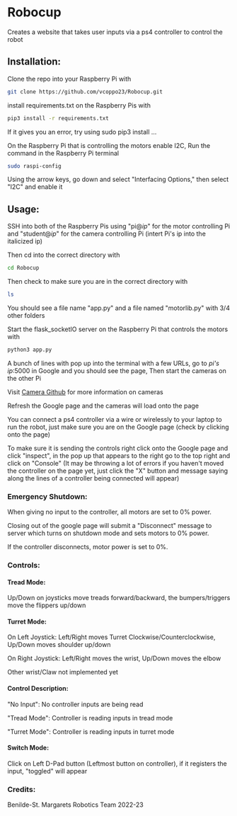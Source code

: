 # Robocup
Creates a website that takes user inputs via a ps4 controller to control the robot

## Installation:
Clone the repo into your Raspberry Pi with 
```bash
git clone https://github.com/vcoppo23/Robocup.git
```

install requirements.txt on the Raspberry Pis with
```bash
pip3 install -r requirements.txt
```
If it gives you an error, try using sudo pip3 install ... 

On the Raspberry Pi that is controlling the motors enable I2C, Run the command in the Raspberry Pi terminal
```bash
sudo raspi-config
```
Using the arrow keys, go down and select "Interfacing Options," then select "I2C" and enable it
## Usage:
SSH into both of the Raspberry Pis using "pi@*ip*" for the motor controlling Pi and "student@*ip*" for the camera controlling Pi (intert Pi's ip into the italicized ip)

Then cd into the correct directory with 

```bash
cd Robocup
```

Then check to make sure you are in the correct directory with
```bash
ls
```
You should see a file name "app.py" and a file named "motorlib.py" with 3/4 other folders

Start the flask_socketIO server on the Raspberry Pi that controls the motors with
```bash
python3 app.py
```
A bunch of lines with pop up into the terminal with a few URLs, go to *pi's ip*:5000 in Google and you should see the page,
Then start the cameras on the other Pi

Visit [Camera Github](https://github.com/tmedina23/Robocup23-Cams) for more information on cameras

Refresh the Google page and the cameras will load onto the page

You can connect a ps4 controller via a wire or wirelessly to your laptop to run the robot, just make sure you are on the Google page (check by clicking onto the page) 

To make sure it is sending the controls right click onto the Google page and click "inspect", in the pop up that appears to the right go to the top right and click on "Console" (It may be throwing a lot of errors if you haven't moved the controller on the page yet, just click the "X" button and message saying along the lines of a controller being connected will appear) 

### Emergency Shutdown:
When giving no input to the controller, all motors are set to 0% power. 

Closing out of the google page will submit a "Disconnect" message to server which turns on shutdown mode and sets motors to 0% power.

If the controller disconnects, motor power is set to 0%.

### Controls:
#### Tread Mode:
Up/Down on joysticks move treads forward/backward, the bumpers/triggers move the flippers up/down

#### Turret Mode:
On Left Joystick: Left/Right moves Turret Clockwise/Counterclockwise, Up/Down moves shoulder up/down

On Right Joystick: Left/Right moves the wrist, Up/Down moves the elbow

Other wrist/Claw not implemented yet

#### Control Description:
"No Input": No controller inputs are being read

"Tread Mode": Controller is reading inputs in tread mode

"Turret Mode": Controller is reading inputs in turret mode

#### Switch Mode:
Click on Left D-Pad button (Leftmost button on controller), if it registers the input, "toggled" will appear

### Credits:
Benilde-St. Margarets Robotics Team
2022-23
